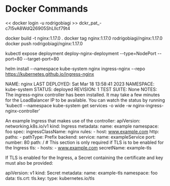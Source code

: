 # Docker Commands

<< docker login -u rodrigobiagi >>
dckr_pat_-c7I5vA8WdQ26905ShLlIcf79t4

docker build -t nginx:1.17.0 .
docker tag nginx:1.17.0 rodrigobiagi/nginx:1.17.0
docker push rodrigobiagi/nginx:1.17.0




kubectl expose deployment deploy-nginx-deployment --type=NodePort --port=80 --target-port=80



helm install --namespace kube-system nginx ingress-nginx --repo https://kubernetes.github.io/ingress-nginx



NAME: nginx
LAST DEPLOYED: Sat Mar 18 13:58:41 2023
NAMESPACE: kube-system
STATUS: deployed
REVISION: 1
TEST SUITE: None
NOTES:
The ingress-nginx controller has been installed.
It may take a few minutes for the LoadBalancer IP to be available.
You can watch the status by running 'kubectl --namespace kube-system get services -o wide -w nginx-ingress-nginx-controller'

An example Ingress that makes use of the controller:
  apiVersion: networking.k8s.io/v1
  kind: Ingress
  metadata:
    name: example
    namespace: foo
  spec:
    ingressClassName: nginx
    rules:
      - host: www.example.com
        http:
          paths:
            - pathType: Prefix
              backend:
                service:
                  name: exampleService
                  port:
                    number: 80
              path: /
    # This section is only required if TLS is to be enabled for the Ingress
    tls:
      - hosts:
        - www.example.com
        secretName: example-tls

If TLS is enabled for the Ingress, a Secret containing the certificate and key must also be provided:

  apiVersion: v1
  kind: Secret
  metadata:
    name: example-tls
    namespace: foo
  data:
    tls.crt: <base64 encoded cert>
    tls.key: <base64 encoded key>
  type: kubernetes.io/tls